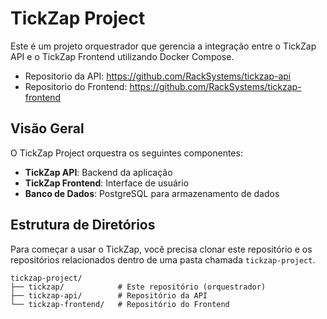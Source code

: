 # TickZap Project

Este é um projeto orquestrador que gerencia a integração entre o TickZap API e o TickZap Frontend utilizando Docker
Compose.

- Repositorio da API: https://github.com/RackSystems/tickzap-api
- Repositorio do Frontend: https://github.com/RackSystems/tickzap-frontend

## Visão Geral

O TickZap Project orquestra os seguintes componentes:

- **TickZap API**: Backend da aplicação
- **TickZap Frontend**: Interface de usuário
- **Banco de Dados**: PostgreSQL para armazenamento de dados

## Estrutura de Diretórios

Para começar a usar o TickZap, você precisa clonar este repositório e os repositórios relacionados dentro de uma pasta
chamada `tickzap-project`.

```
tickzap-project/
├── tickzap/            # Este repositório (orquestrador)
├── tickzap-api/        # Repositório da API
└── tickzap-frontend/   # Repositório do Frontend
```
